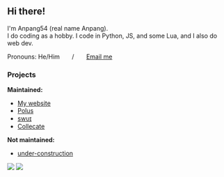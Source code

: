 
## Hi there!
I'm Anpang54 (real name Anpang).\
I do coding as a hobby. I code in Python, JS, and some Lua, and I also do web dev.

Pronouns: He/Him&emsp;&emsp;/&emsp;&emsp;[Email me](mailto:anpang59@gmail.com)

### Projects

**Maintained:**
* [My website](https://anpang.fun/)
* [Polus](https://polus.anpang.fun)
* [swᴜɪ](https://github.com/anpang54/swui)
* [Collecate](https://github.com/anpang54/collecate)

**Not maintained:**

* [under-construction](https://github.com/anpang54/under-construction)

![](https://komarev.com/ghpvc/?username=Anpang54&style=for-the-badge) ![](https://img.shields.io/badge/Level-Who_the_hell_is_this_guy-%23e55?style=for-the-badge)
